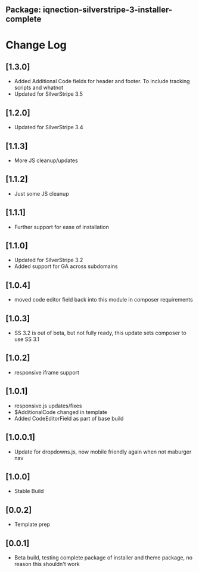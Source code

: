 ## Package: iqnection-silverstripe-3-installer-complete
# Change Log

## [1.3.0]
- Added Additional Code fields for header and footer. To include tracking scripts and whatnot
- Updated for SilverStripe 3.5

## [1.2.0]
- Updated for SilverStripe 3.4

## [1.1.3]
- More JS cleanup/updates

## [1.1.2]
- Just some JS cleanup

## [1.1.1]
- Further support for ease of installation

## [1.1.0]
- Updated for SilverStripe 3.2
- Added support for GA across subdomains

## [1.0.4]
- moved code editor field back into this module in composer requirements

## [1.0.3]
- SS 3.2 is out of beta, but not fully ready, this update sets composer to use SS 3.1

## [1.0.2]
- responsive iframe support

## [1.0.1]
- responsive.js updates/fixes
- $AdditionalCode changed in template
- Added CodeEditorField as part of base build

## [1.0.0.1]
- Update for dropdowns.js, now mobile friendly again when not maburger nav

## [1.0.0]
- Stable Build

## [0.0.2]
- Template prep

## [0.0.1]
- Beta build, testing complete package of installer and theme package, no reason this shouldn't work